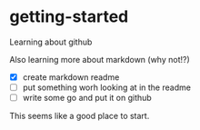 # getting-started
Learning about github

Also learning more about markdown (why not!?)

- [x] create markdown readme
- [ ] put something worh looking at in the readme
- [ ] write some go and put it on github

This seems like a good place to start.
